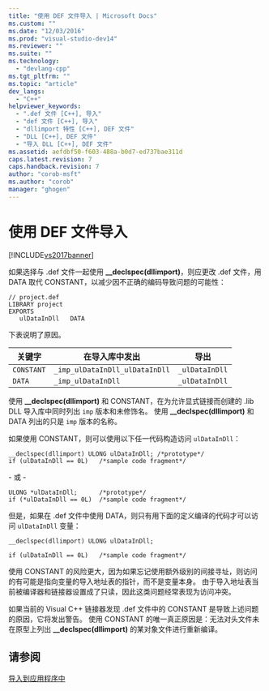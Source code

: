 ```yaml
---
title: "使用 DEF 文件导入 | Microsoft Docs"
ms.custom: ""
ms.date: "12/03/2016"
ms.prod: "visual-studio-dev14"
ms.reviewer: ""
ms.suite: ""
ms.technology: 
  - "devlang-cpp"
ms.tgt_pltfrm: ""
ms.topic: "article"
dev_langs: 
  - "C++"
helpviewer_keywords: 
  - ".def 文件 [C++], 导入"
  - "def 文件 [C++], 导入"
  - "dllimport 特性 [C++], DEF 文件"
  - "DLL [C++], DEF 文件"
  - "导入 DLL [C++], DEF 文件"
ms.assetid: aefdbf50-f603-488a-b0d7-ed737bae311d
caps.latest.revision: 7
caps.handback.revision: 7
author: "corob-msft"
ms.author: "corob"
manager: "ghogen"
---
```

# 使用 DEF 文件导入
[!INCLUDE[vs2017banner](../assembler/inline/includes/vs2017banner.md)]

如果选择与 .def 文件一起使用 **\_\_declspec\(dllimport\)**，则应更改 .def 文件，用 DATA 取代 CONSTANT，以减少因不正确的编码导致问题的可能性：  
  
```  
// project.def  
LIBRARY project  
EXPORTS  
   ulDataInDll   DATA  
```  
  
 下表说明了原因。  
  
|关键字|在导入库中发出|导出|  
|---------|-------------|--------|  
|`CONSTANT`|`_imp_ulDataInDll_ulDataInDll`|`_ulDataInDll`|  
|`DATA`|`_imp_ulDataInDll`|`_ulDataInDll`|  
  
 使用 **\_\_declspec\(dllimport\)** 和 CONSTANT，在为允许显式链接而创建的 .lib DLL 导入库中同时列出 `imp` 版本和未修饰名。  使用 **\_\_declspec\(dllimport\)** 和 DATA 列出的只是 `imp` 版本的名称。  
  
 如果使用 CONSTANT，则可以使用以下任一代码构造访问 `ulDataInDll`：  
  
```  
__declspec(dllimport) ULONG ulDataInDll; /*prototype*/  
if (ulDataInDll == 0L)   /*sample code fragment*/  
```  
  
 \- 或 \-  
  
```  
ULONG *ulDataInDll;      /*prototype*/  
if (*ulDataInDll == 0L)  /*sample code fragment*/  
```  
  
 但是，如果在 .def 文件中使用 DATA，则只有用下面的定义编译的代码才可以访问 `ulDataInDll` 变量：  
  
```  
__declspec(dllimport) ULONG ulDataInDll;  
  
if (ulDataInDll == 0L)   /*sample code fragment*/  
```  
  
 使用 CONSTANT 的风险更大，因为如果忘记使用额外级别的间接寻址，则访问的有可能是指向变量的导入地址表的指针，而不是变量本身。  由于导入地址表当前被编译器和链接器设置成了只读，因此这类问题经常表现为访问冲突。  
  
 如果当前的 Visual C\+\+ 链接器发现 .def 文件中的 CONSTANT 是导致上述问题的原因，它将发出警告。  使用 CONSTANT 的唯一真正原因是：无法对头文件未在原型上列出 **\_\_declspec\(dllimport\)** 的某对象文件进行重新编译。  
  
## 请参阅  
 [导入到应用程序中](../build/importing-into-an-application.md)